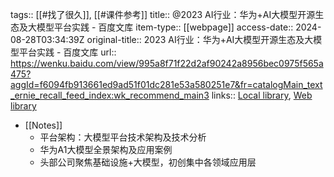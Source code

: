 tags:: [[#找了很久]], [[#课件参考]]
title:: @2023 AI行业：华为+AI大模型开源生态及大模型平台实践 - 百度文库
item-type:: [[webpage]]
access-date:: 2024-08-28T03:34:39Z
original-title:: 2023 AI行业：华为+AI大模型开源生态及大模型平台实践 - 百度文库
url:: https://wenku.baidu.com/view/995a8f71f22d2af90242a8956bec0975f565a475?aggId=f6094fb913661ed9ad51f01dc281e53a580251e7&fr=catalogMain_text_ernie_recall_feed_index:wk_recommend_main3
links:: [Local library](zotero://select/library/items/NZW8GIWH), [Web library](https://www.zotero.org/users/14886742/items/NZW8GIWH)

- [[Notes]]
	- 平台架构：大模型平台技术架构及技术分析
	- 华为A1大模型全景架构及应用案例
	- 头部公司聚焦基础设施+大模型，初创集中各领域应用层